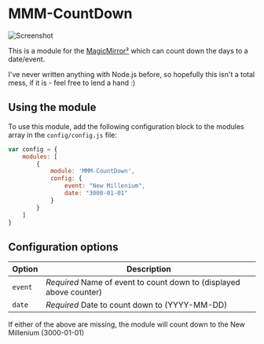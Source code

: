 # MMM-CountDown
![Screenshot](https://github.com/boazarad/MMM-CountDown/raw/master/screenshots/screenshot.png)

This is a module for the [MagicMirror²](https://github.com/MichMich/MagicMirror/) which can count down the days to a date/event.

I've never written anything with Node.js before, so hopefully this isn't a total mess, if it is - feel free to lend a hand :)

## Using the module

To use this module, add the following configuration block to the modules array in the `config/config.js` file:
```js
var config = {
    modules: [
        {
            module: 'MMM-CountDown',
            config: {
                event: "New Millenium",
                date: "3000-01-01"
            }
        }
    ]
}
```

## Configuration options

| Option           | Description
|----------------- |-----------
| `event`        | *Required* Name of event to count down to (displayed above counter)
| `date`        | *Required* Date to count down to (YYYY-MM-DD)

If either of the above are missing, the module will count down to the New Millenium (3000-01-01)
